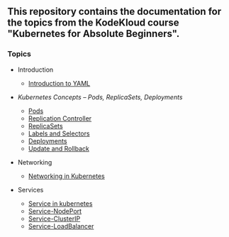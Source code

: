 ## This repository contains the documentation for the topics from the  KodeKloud course "Kubernetes for Absolute Beginners".


### Topics

- Introduction
    - [Introduction to YAML ](https://github.com/Minhaz00/Kubernetes-for-the-Absolute-Beginners/blob/main/YAML-Introduction/Introduction_to_yaml.md)

- *Kubernetes Concepts – Pods, ReplicaSets, Deployments*
    - [Pods](https://github.com/Minhaz00/Kubernetes-for-the-Absolute-Beginners/blob/main/kubernetes-pods/Pods-with-YAML.md)
    - [Replication Controller](https://github.com/Minhaz00/Kubernetes-for-the-Absolute-Beginners/blob/main/ReplicaSets/Replication-controller.md)
    - [ReplicaSets](https://github.com/Minhaz00/Kubernetes-for-the-Absolute-Beginners/blob/main/ReplicaSets/ReplicaSets.md)
    - [Labels and Selectors](https://github.com/Minhaz00/Kubernetes-for-the-Absolute-Beginners/blob/main/ReplicaSets/Labels%20and%20Selectors.md)
    - [Deployments](https://github.com/Minhaz00/Kubernetes-for-the-Absolute-Beginners/blob/main/Deployments/Deployments.md)
    - [Update and Rollback](https://github.com/Minhaz00/Kubernetes-for-the-Absolute-Beginners/blob/main/Deployments/Updates%20and%20rollback.md)

- Networking
    - [Networking in Kubernetes](https://github.com/Minhaz00/Kubernetes-for-the-Absolute-Beginners/blob/main/Networking-in-Kubernetes/Networking%20in%20Kubernetes.md)

- Services
    - [Service in kubernetes](https://github.com/Minhaz00/Kubernetes-for-the-Absolute-Beginners/blob/main/Services/Service%20in%20kubernetes.md)
    - [Service-NodePort](https://github.com/Minhaz00/Kubernetes-for-the-Absolute-Beginners/blob/main/Services/Service-NodePort.md)
    - [Service-ClusterIP](https://github.com/Minhaz00/Kubernetes-for-the-Absolute-Beginners/blob/main/Services/Service-ClusterIP.md)
    - [Service-LoadBalancer](https://github.com/Minhaz00/Kubernetes-for-the-Absolute-Beginners/blob/main/Services/Service-LoadBalancer.md)
